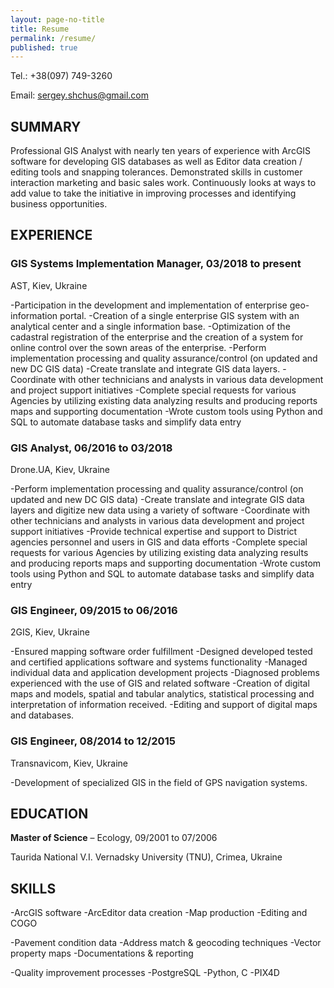 ```yaml
---
layout: page-no-title
title: Resume
permalink: /resume/
published: true
---
```




Tel.: 	+38(097) 749-3260  

Email: 	[sergey.shchus@gmail.com](mailto:sergeyshchus@gmail.com) 

## SUMMARY
Professional GIS Analyst with nearly ten years of experience with ArcGIS software for developing GIS databases as well as Editor data creation / editing tools and snapping tolerances. Demonstrated skills in customer interaction marketing and basic sales work. Continuously looks at ways to add value to take the initiative in improving processes and identifying business opportunities.

## EXPERIENCE

### GIS Systems Implementation Manager, 03/2018 to present
AST, Kiev, Ukraine


-Participation in the development and implementation of enterprise geo-information portal. 
-Creation of a single enterprise GIS system with an analytical center and a single information base. 
-Optimization of the cadastral registration of the enterprise and the creation of a system for online control over the sown areas of the enterprise.
-Perform implementation processing and quality assurance/control (on updated and new DC GIS data)
-Create translate and integrate GIS data layers.
-Coordinate with other technicians and analysts in various data development and project support initiatives
-Complete special requests for various Agencies by utilizing existing data analyzing results and producing reports maps and supporting documentation
-Wrote custom tools using Python and SQL to automate database tasks and simplify data entry


### GIS Analyst, 06/2016 to 03/2018
Drone.UA, Kiev, Ukraine

-Perform implementation processing and quality assurance/control (on updated and new DC GIS data)
-Create translate and integrate GIS data layers and digitize new data using a variety of software
-Coordinate with other technicians and analysts in various data development and project support initiatives
-Provide technical expertise and support to District agencies personnel and users in GIS and data efforts
-Complete special requests for various Agencies by utilizing existing data analyzing results and producing reports maps and supporting documentation
-Wrote custom tools using Python and SQL to automate database tasks and simplify data entry


### GIS Engineer, 09/2015 to 06/2016
2GIS, Kiev, Ukraine

-Ensured mapping software order fulfillment
-Designed developed tested and certified applications software and systems functionality
-Managed individual data and application development projects
-Diagnosed problems experienced with the use of GIS and related software
-Creation of digital maps and models, spatial and tabular analytics, statistical processing and interpretation of information received.
-Editing and support of digital maps and databases.
 
 
### GIS Engineer, 08/2014 to 12/2015
Transnavicom, Kiev, Ukraine

-Development of specialized GIS in the field of GPS navigation systems. 


## EDUCATION

**Master of Science** – Ecology, 09/2001 to 07/2006

Taurida National V.I. Vernadsky University (TNU), Crimea,  Ukraine


## SKILLS

-ArcGIS software
-ArcEditor data creation
-Map production
-Editing and COGO

-Pavement condition data
-Address match & geocoding techniques
-Vector property maps
-Documentations & reporting

-Quality improvement processes
-PostgreSQL
-Python, C
-PIX4D




